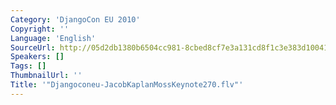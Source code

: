 ```yaml
---
Category: 'DjangoCon EU 2010'
Copyright: ''
Language: 'English'
SourceUrl: http://05d2db1380b6504cc981-8cbed8cf7e3a131cd8f1c3e383d10041.r93.cf2.rackcdn.com/djangocon-eu-2010/Djangoconeu-JacobKaplanMossKeynote270.flv
Speakers: []
Tags: []
ThumbnailUrl: ''
Title: '"Djangoconeu-JacobKaplanMossKeynote270.flv"'
---
```


